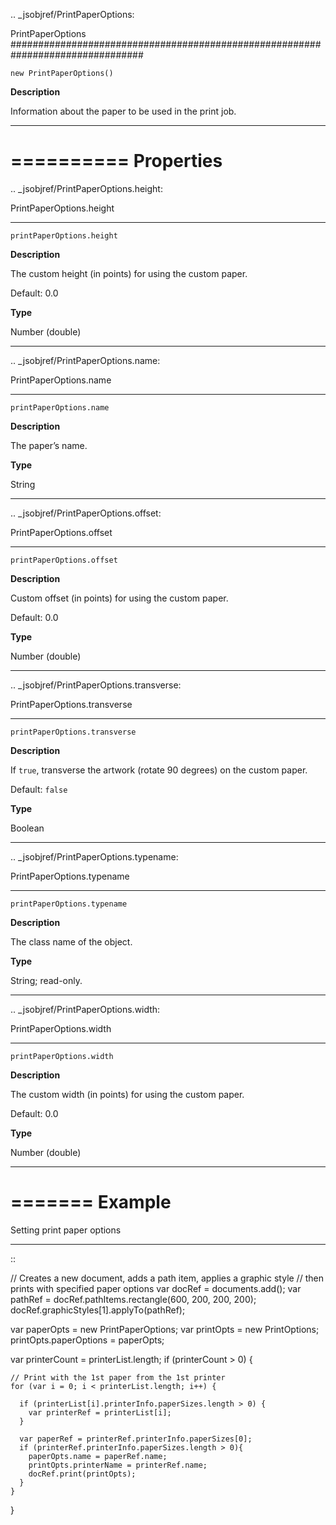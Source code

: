 .. _jsobjref/PrintPaperOptions:

PrintPaperOptions
################################################################################

``new PrintPaperOptions()``

**Description**

Information about the paper to be used in the print job.

----

==========
Properties
==========

.. _jsobjref/PrintPaperOptions.height:

PrintPaperOptions.height
********************************************************************************

``printPaperOptions.height``

**Description**

The custom height (in points) for using the custom paper.

Default: 0.0

**Type**

Number (double)

----

.. _jsobjref/PrintPaperOptions.name:

PrintPaperOptions.name
********************************************************************************

``printPaperOptions.name``

**Description**

The paper’s name.

**Type**

String

----

.. _jsobjref/PrintPaperOptions.offset:

PrintPaperOptions.offset
********************************************************************************

``printPaperOptions.offset``

**Description**

Custom offset (in points) for using the custom paper.

Default: 0.0

**Type**

Number (double)

----

.. _jsobjref/PrintPaperOptions.transverse:

PrintPaperOptions.transverse
********************************************************************************

``printPaperOptions.transverse``

**Description**

If ``true``, transverse the artwork (rotate 90 degrees) on the custom paper.

Default: ``false``

**Type**

Boolean

----

.. _jsobjref/PrintPaperOptions.typename:

PrintPaperOptions.typename
********************************************************************************

``printPaperOptions.typename``

**Description**

The class name of the object.

**Type**

String; read-only.

----

.. _jsobjref/PrintPaperOptions.width:

PrintPaperOptions.width
********************************************************************************

``printPaperOptions.width``

**Description**

The custom width (in points) for using the custom paper.

Default: 0.0

**Type**

Number (double)

----

=======
Example
=======

Setting print paper options
********************************************************************************

::

  // Creates a new document, adds a path item, applies a graphic style
  // then prints with specified paper options
  var docRef = documents.add();
  var pathRef = docRef.pathItems.rectangle(600, 200, 200, 200);
  docRef.graphicStyles[1].applyTo(pathRef);

  var paperOpts = new PrintPaperOptions;
  var printOpts = new PrintOptions;
  printOpts.paperOptions = paperOpts;

  var printerCount = printerList.length;
  if (printerCount > 0) {

    // Print with the 1st paper from the 1st printer
    for (var i = 0; i < printerList.length; i++) {

      if (printerList[i].printerInfo.paperSizes.length > 0) {
        var printerRef = printerList[i];
      }

      var paperRef = printerRef.printerInfo.paperSizes[0];
      if (printerRef.printerInfo.paperSizes.length > 0){
        paperOpts.name = paperRef.name;
        printOpts.printerName = printerRef.name;
        docRef.print(printOpts);
      }
    }
  }
